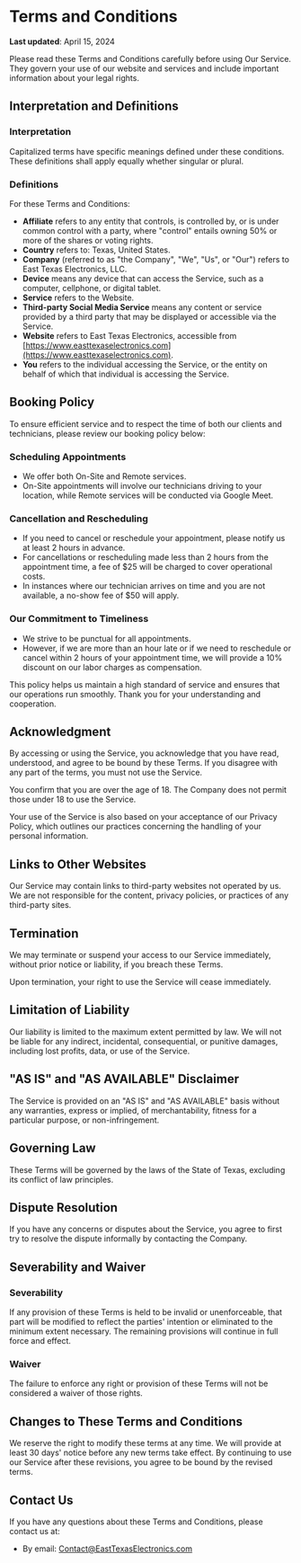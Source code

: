 # Terms and Conditions

**Last updated**: April 15, 2024

Please read these Terms and Conditions carefully before using Our Service. They govern your use of our website and services and include important information about your legal rights.

## Interpretation and Definitions

### Interpretation

Capitalized terms have specific meanings defined under these conditions. These definitions shall apply equally whether singular or plural.

### Definitions

For these Terms and Conditions:

- **Affiliate** refers to any entity that controls, is controlled by, or is under common control with a party, where "control" entails owning 50% or more of the shares or voting rights.
- **Country** refers to: Texas, United States.
- **Company** (referred to as "the Company", "We", "Us", or "Our") refers to East Texas Electronics, LLC.
- **Device** means any device that can access the Service, such as a computer, cellphone, or digital tablet.
- **Service** refers to the Website.
- **Third-party Social Media Service** means any content or service provided by a third party that may be displayed or accessible via the Service.
- **Website** refers to East Texas Electronics, accessible from [https://www.easttexaselectronics.com](https://www.easttexaselectronics.com).
- **You** refers to the individual accessing the Service, or the entity on behalf of which that individual is accessing the Service.

## Booking Policy

To ensure efficient service and to respect the time of both our clients and technicians, please review our booking policy below:

### Scheduling Appointments

- We offer both On-Site and Remote services.
- On-Site appointments will involve our technicians driving to your location, while Remote services will be conducted via Google Meet.

### Cancellation and Rescheduling

- If you need to cancel or reschedule your appointment, please notify us at least 2 hours in advance.
- For cancellations or rescheduling made less than 2 hours from the appointment time, a fee of $25 will be charged to cover operational costs.
- In instances where our technician arrives on time and you are not available, a no-show fee of $50 will apply.

### Our Commitment to Timeliness

- We strive to be punctual for all appointments.
- However, if we are more than an hour late or if we need to reschedule or cancel within 2 hours of your appointment time, we will provide a 10% discount on our labor charges as compensation.

This policy helps us maintain a high standard of service and ensures that our operations run smoothly. Thank you for your understanding and cooperation.

## Acknowledgment

By accessing or using the Service, you acknowledge that you have read, understood, and agree to be bound by these Terms. If you disagree with any part of the terms, you must not use the Service.

You confirm that you are over the age of 18. The Company does not permit those under 18 to use the Service.

Your use of the Service is also based on your acceptance of our Privacy Policy, which outlines our practices concerning the handling of your personal information.

## Links to Other Websites

Our Service may contain links to third-party websites not operated by us. We are not responsible for the content, privacy policies, or practices of any third-party sites.

## Termination

We may terminate or suspend your access to our Service immediately, without prior notice or liability, if you breach these Terms.

Upon termination, your right to use the Service will cease immediately.

## Limitation of Liability

Our liability is limited to the maximum extent permitted by law. We will not be liable for any indirect, incidental, consequential, or punitive damages, including lost profits, data, or use of the Service.

## "AS IS" and "AS AVAILABLE" Disclaimer

The Service is provided on an "AS IS" and "AS AVAILABLE" basis without any warranties, express or implied, of merchantability, fitness for a particular purpose, or non-infringement.

## Governing Law

These Terms will be governed by the laws of the State of Texas, excluding its conflict of law principles.

## Dispute Resolution

If you have any concerns or disputes about the Service, you agree to first try to resolve the dispute informally by contacting the Company.

## Severability and Waiver

### Severability

If any provision of these Terms is held to be invalid or unenforceable, that part will be modified to reflect the parties' intention or eliminated to the minimum extent necessary. The remaining provisions will continue in full force and effect.

### Waiver

The failure to enforce any right or provision of these Terms will not be considered a waiver of those rights.

## Changes to These Terms and Conditions

We reserve the right to modify these terms at any time. We will provide at least 30 days' notice before any new terms take effect. By continuing to use our Service after these revisions, you agree to be bound by the revised terms.

## Contact Us

If you have any questions about these Terms and Conditions, please contact us at:

- By email: [Contact@EastTexasElectronics.com](mailto:Contact@EastTexasElectronics.com)
